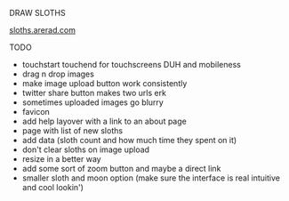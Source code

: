 DRAW SLOTHS

[sloths.arerad.com](http://sloths.arerad.com)

TODO

  - touchstart touchend for touchscreens DUH and mobileness
  - drag n drop images
  - make image upload button work consistently
  - twitter share button makes two urls erk
  - sometimes uploaded images go blurry
  - favicon
  - add help layover with a link to an about page
  - page with list of new sloths
  - add data (sloth count and how much time they spent on it)
  - don't clear sloths on image upload
  - resize in a better way
  - add some sort of zoom button and maybe a direct link
  - smaller sloth and moon option (make sure the interface is real
    intuitive and cool lookin')
